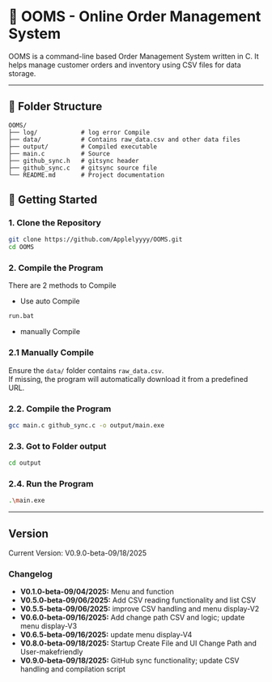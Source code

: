 # 🛒 OOMS - Online Order Management System

OOMS is a command-line based Order Management System written in C. It helps manage customer orders and inventory using CSV files for data storage.

---

## 📁 Folder Structure

```plaintext
OOMS/
├── log/            # log error Compile
├── data/           # Contains raw_data.csv and other data files
├── output/         # Compiled executable
├── main.c          # Source
├── github_sync.h   # gitsync header 
├── github_sync.c   # gitsync source file
└── README.md       # Project documentation
```

## 🚀 Getting Started

### 1. Clone the Repository

```bash
git clone https://github.com/Applelyyyy/OOMS.git
cd OOMS
```

### 2. Compile the Program

 There are 2 methods to Compile

- Use auto Compile

```bash
run.bat
```

- manually Compile

### 2.1 Manually  Compile

Ensure the `data/` folder contains `raw_data.csv`.  
If missing, the program will automatically download it from a predefined URL.

### 2.2. Compile the Program

```bash
gcc main.c github_sync.c -o output/main.exe
```

### 2.3. Got to Folder output

```bash
cd output
```

### 2.4. Run the Program

```bash
.\main.exe
```

---

## Version

Current Version: V0.9.0-beta-09/18/2025

### Changelog

- **V0.1.0-beta-09/04/2025:** Menu and function
- **V0.5.0-beta-09/06/2025:** Add CSV reading functionality and list CSV
- **V0.5.5-beta-09/06/2025:** improve CSV handling and menu display-V2
- **V0.6.0-beta-09/16/2025:** Add change path CSV and logic; update menu display-V3
- **V0.6.5-beta-09/16/2025:** update menu display-V4
- **V0.8.0-beta-09/18/2025:** Startup Create File and UI Change Path and User-makefriendly
- **V0.9.0-beta-09/18/2025:** GitHub sync functionality; update CSV handling and compilation script
